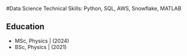 #Data Science
Technical Skills: Python, SQL, AWS, Snowflake, MATLAB

## Education
- MSc, Physics |  (2024)
- BSc, Physics |  (2021)
